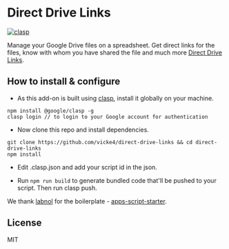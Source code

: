 # Direct Drive Links

[![clasp](https://img.shields.io/badge/built%20with-clasp-4285f4.svg)](https://github.com/google/clasp)

Manage your Google Drive files on a spreadsheet. Get direct links for the files, know with whom you have shared the file and much more [Direct Drive Links](https://gsuite.google.com/marketplace/app/drive_direct_links/520711270513).

## How to install & configure

- As this add-on is built using [clasp](https://github.com/google/clasp), install it globally on your machine.

```
npm install @google/clasp -g
clasp login // to login to your Google account for authentication
```

- Now clone this repo and install dependencies.

```
git clone https://github.com/vicke4/direct-drive-links && cd direct-drive-links
npm install
```

- Edit .clasp.json and add your script id in the json.

- Run `npm run build` to generate bundled code that'll be pushed to your script. Then run clasp push.

We thank [labnol](https://github.com/labnol) for the boilerplate - [apps-script-starter](https://github.com/labnol/apps-script-starter).

## License

MIT
